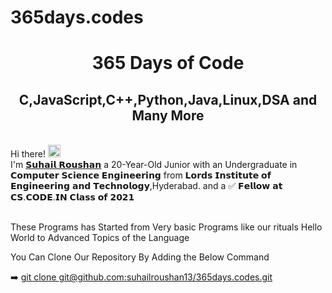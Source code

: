 # 365days.codes

 <h1 align="center">365 Days of Code</h1>
<h2 align="center">C,JavaScript,C++,Python,Java,Linux,DSA and Many More</h2>


 <br>Hi there! <img src="https://user-images.githubusercontent.com/42378118/110234147-e3259600-7f4e-11eb-95be-0c4047144dea.gif" width="20"><br>
I'm [𝗦𝘂𝗵𝗮𝗶𝗹 𝗥𝗼𝘂𝘀𝗵𝗮𝗻](https://suhailroushan.com) a 20-Year-Old Junior with an Undergraduate in 𝗖𝗼𝗺𝗽𝘂𝘁𝗲𝗿 𝗦𝗰𝗶𝗲𝗻𝗰𝗲 𝗘𝗻𝗴𝗶𝗻𝗲𝗲𝗿𝗶𝗻𝗴 from 𝗟𝗼𝗿𝗱𝘀 𝗜𝗻𝘀𝘁𝗶𝘁𝘂𝘁𝗲 𝗼𝗳 𝗘𝗻𝗴𝗶𝗻𝗲𝗲𝗿𝗶𝗻𝗴 𝗮𝗻𝗱 𝗧𝗲𝗰𝗵𝗻𝗼𝗹𝗼𝗴𝘆,Hyderabad. and a ✅ 𝗙𝗲𝗹𝗹𝗼𝘄 𝗮𝘁 𝗖𝗦.𝗖𝗢𝗗𝗘.𝗜𝗡 𝗖𝗹𝗮𝘀𝘀 𝗼𝗳 𝟮𝟬𝟮𝟭<br>

<br>
These Programs has Started from Very basic Programs like our rituals Hello World to Advanced Topics of the Language<br>

You Can Clone Our Repository By Adding the Below Command <br>

➡️ [git clone git@github.com:suhailroushan13/365days.codes.git](git@github.com:suhailroushan13/365days.codes.git)





